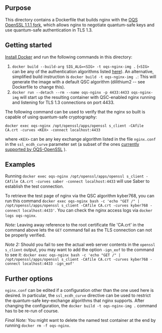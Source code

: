 ## Purpose 

This directory contains a Dockerfile that builds nginx with the [OQS OpenSSL 1.1.1 fork](https://github.com/open-quantum-safe/openssl), which allows nginx to negotiate quantum-safe keys and use quantum-safe authentication in TLS 1.3.

## Getting started

[Install Docker](https://docs.docker.com/install) and run the following commands in this directory:

1. `docker build --build-arg SIG_ALG=<SIG> -t oqs-nginx-img .` (`<SIG>` can be any of the authentication algorithms listed [here](https://github.com/open-quantum-safe/openssl#authentication)). An alternative, simplified build instruction is `docker build -t oqs-nginx-img .`: This will generate the image with a default QSC algorithm (dilithium2 -- see Dockerfile to change this).
2. `docker run --detach --rm --name oqs-nginx -p 4433:4433 oqs-nginx-img` will start up the resulting container with QSC-enabled nginx running and listening for TLS 1.3 connections on port 4433.

The following command can be used to verify that the nginx so built is capable of using quantum-safe cryptography:

`docker exec oqs-nginx /opt/openssl/apps/openssl s_client -CAfile CA.crt -curves <KEX> -connect localhost:4433`

where `<KEX>` can be any key exchange algorithm listed in the file `nginx.conf` in the `ssl_ecdh_curve` parameter set (a subset of the ones [currently supported by OQS-OpenSSL](https://github.com/open-quantum-safe/openssl#key-exchange) ).

## Examples

Running `docker exec oqs-nginx /opt/openssl/apps/openssl s_client -CAfile CA.crt -curves saber -connect localhost:4433` will use Saber to establish the test connection.

To retrieve the test page of nginx via the QSC algorithm kyber768, you can run this command `docker exec oqs-nginx bash -c 'echo "GET /" | /opt/openssl/apps/openssl s_client -CAfile CA.crt -curves kyber768 -connect localhost:4433'`. You can check the nginx access logs via `docker logs oqs-nginx`.

*Note:* Leaving away reference to the root certificate file 'CA.crt' in the command above lets the `GET` command fail as the TLS connection can not be properly verified.

*Note 2:* Should you fail to see the actual web server contents in the `openssl s_client` output, you may want to add the option `-ign_eof` to the command to see it: `docker exec oqs-nginx bash -c 'echo "GET /" | /opt/openssl/apps/openssl s_client -CAfile CA.crt -curves kyber768 -connect localhost:4433 -ign_eof'`


## Further options

`nginx.conf` can be edited if a configuration other than the one used here is desired. In particular, the `ssl_ecdh_curve` directive can be used to restrict the quantum-safe key-exchange algorithms that nginx supports. After changing the configuration, the `docker build -t oqs-nginx-img .` command has to be re-run of course.

*Final Note:* You might want to delete the named test container at the end by running `docker rm -f oqs-nginx`.
